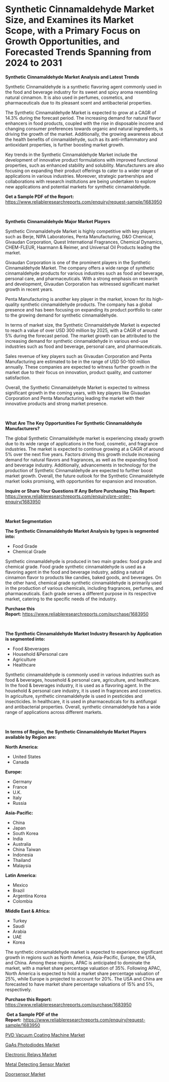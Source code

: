 <p><h1>Synthetic Cinnamaldehyde Market Size, and Examines its Market Scope, with a Primary Focus on Growth Opportunities, and Forecasted Trends Spanning from 2024 to 2031</h1></p><p><strong>Synthetic Cinnamaldehyde Market Analysis and Latest Trends</strong></p>
<p><p>Synthetic Cinnamaldehyde is a synthetic flavoring agent commonly used in the food and beverage industry for its sweet and spicy aroma resembling natural cinnamon. It is also used in perfumes, cosmetics, and pharmaceuticals due to its pleasant scent and antibacterial properties.</p><p>The Synthetic Cinnamaldehyde Market is expected to grow at a CAGR of 14.3% during the forecast period. The increasing demand for natural flavor enhancers in food products, coupled with the rise in disposable income and changing consumer preferences towards organic and natural ingredients, is driving the growth of the market. Additionally, the growing awareness about the health benefits of cinnamaldehyde, such as its anti-inflammatory and antioxidant properties, is further boosting market growth.</p><p>Key trends in the Synthetic Cinnamaldehyde Market include the development of innovative product formulations with improved functional properties, such as enhanced stability and solubility. Manufacturers are also focusing on expanding their product offerings to cater to a wider range of applications in various industries. Moreover, strategic partnerships and collaborations with research institutions are being undertaken to explore new applications and potential markets for synthetic cinnamaldehyde.</p></p>
<p><strong>Get a Sample PDF of the Report:&nbsp;</strong> <a href="https://www.reliableresearchreports.com/enquiry/request-sample/1683950">https://www.reliableresearchreports.com/enquiry/request-sample/1683950</a></p>
<p>&nbsp;</p>
<p><strong>Synthetic Cinnamaldehyde Major Market Players</strong></p>
<p><p>Synthetic Cinnamaldehyde Market is highly competitive with key players such as Berje, NIPA Laboratories, Penta Manufacturing, D&O Chemical, Givaudan Corporation, Quest International Fragrances, Chemical Dynamics, CHEM-FLEUR, Haarmann & Reimer, and Universal Oil Products leading the market.</p><p>Givaudan Corporation is one of the prominent players in the Synthetic Cinnamaldehyde Market. The company offers a wide range of synthetic cinnamaldehyde products for various industries such as food and beverage, personal care, and pharmaceuticals. With a strong emphasis on research and development, Givaudan Corporation has witnessed significant market growth in recent years.</p><p>Penta Manufacturing is another key player in the market, known for its high-quality synthetic cinnamaldehyde products. The company has a global presence and has been focusing on expanding its product portfolio to cater to the growing demand for synthetic cinnamaldehyde.</p><p>In terms of market size, the Synthetic Cinnamaldehyde Market is expected to reach a value of over USD 300 million by 2025, with a CAGR of around 5% during the forecast period. The market growth can be attributed to the increasing demand for synthetic cinnamaldehyde in various end-use industries such as food and beverage, personal care, and pharmaceuticals.</p><p>Sales revenue of key players such as Givaudan Corporation and Penta Manufacturing are estimated to be in the range of USD 50-100 million annually. These companies are expected to witness further growth in the market due to their focus on innovation, product quality, and customer satisfaction.</p><p>Overall, the Synthetic Cinnamaldehyde Market is expected to witness significant growth in the coming years, with key players like Givaudan Corporation and Penta Manufacturing leading the market with their innovative products and strong market presence.</p></p>
<p>&nbsp;</p>
<p><strong>What Are The Key Opportunities For Synthetic Cinnamaldehyde Manufacturers?</strong></p>
<p><p>The global Synthetic Cinnamaldehyde market is experiencing steady growth due to its wide range of applications in the food, cosmetic, and fragrance industries. The market is expected to continue growing at a CAGR of around 5% over the next five years. Factors driving this growth include increasing demand for natural flavors and fragrances, as well as the expanding food and beverage industry. Additionally, advancements in technology for the production of Synthetic Cinnamaldehyde are expected to further boost market growth. Overall, the future outlook for the Synthetic Cinnamaldehyde market looks promising, with opportunities for expansion and innovation.</p></p>
<p><strong>Inquire or Share Your Questions If Any Before Purchasing This Report:</strong> <a href="https://www.reliableresearchreports.com/enquiry/pre-order-enquiry/1683950">https://www.reliableresearchreports.com/enquiry/pre-order-enquiry/1683950</a></p>
<p>&nbsp;</p>
<p><strong>Market Segmentation</strong></p>
<p><strong>The Synthetic Cinnamaldehyde Market Analysis by types is segmented into:</strong></p>
<p><ul><li>Food Grade</li><li>Chemical Grade</li></ul></p>
<p><p>Synthetic cinnamaldehyde is produced in two main grades: food grade and chemical grade. Food grade synthetic cinnamaldehyde is used as a flavoring agent in the food and beverage industry, adding a natural cinnamon flavor to products like candies, baked goods, and beverages. On the other hand, chemical grade synthetic cinnamaldehyde is primarily used in the production of various chemicals, including fragrances, perfumes, and pharmaceuticals. Each grade serves a different purpose in its respective market, catering to the specific needs of the industry.</p></p>
<p><strong>Purchase this Report:&nbsp;</strong><a href="https://www.reliableresearchreports.com/purchase/1683950">https://www.reliableresearchreports.com/purchase/1683950</a></p>
<p>&nbsp;</p>
<p><strong>The Synthetic Cinnamaldehyde Market Industry Research by Application is segmented into:</strong></p>
<p><ul><li>Food &beverages</li><li>Household &Personal care</li><li>Agriculture</li><li>Healthcare</li></ul></p>
<p><p>Synthetic cinnamaldehyde is commonly used in various industries such as food & beverages, household & personal care, agriculture, and healthcare. In the food & beverages industry, it is used as a flavoring agent. In the household & personal care industry, it is used in fragrances and cosmetics. In agriculture, synthetic cinnamaldehyde is used in pesticides and insecticides. In healthcare, it is used in pharmaceuticals for its antifungal and antibacterial properties. Overall, synthetic cinnamaldehyde has a wide range of applications across different markets.</p></p>
<p>&nbsp;</p>
<p><strong>In terms of Region, the Synthetic Cinnamaldehyde Market Players available by Region are:</strong></p>
<p>
    <p> <strong> North America: </strong>
        <ul>
            <li>United States</li>
            <li>Canada</li>
        </ul>
        </p> 
    <p> <strong> Europe: </strong>
        <ul>
            <li>Germany</li>
            <li>France</li>
            <li>U.K.</li>
            <li>Italy</li>
            <li>Russia</li>
        </ul>
        </p> 
    <p> <strong> Asia-Pacific: </strong>
        <ul>
            <li>China</li>
            <li>Japan</li>
            <li>South Korea</li>
            <li>India</li>
            <li>Australia</li>
            <li>China Taiwan</li>
            <li>Indonesia</li>
            <li>Thailand</li>
            <li>Malaysia</li>
        </ul>
        </p> 
    <p> <strong> Latin America: </strong>
        <ul>
            <li>Mexico</li>
            <li>Brazil</li>
            <li>Argentina Korea</li>
            <li>Colombia</li>
        </ul>
        </p> 
    <p> <strong> Middle East & Africa: </strong>
        <ul>
            <li>Turkey</li>
            <li>Saudi</li>
            <li>Arabia</li>
            <li>UAE</li>
            <li>Korea</li>
        </ul>
    </p>
    </p>
<p><p>The synthetic cinnamaldehyde market is expected to experience significant growth in regions such as North America, Asia-Pacific, Europe, the USA, and China. Among these regions, APAC is anticipated to dominate the market, with a market share percentage valuation of 35%. Following APAC, North America is expected to hold a market share percentage valuation of 25%, while Europe is projected to account for 20%. The USA and China are forecasted to have market share percentage valuations of 15% and 5%, respectively.</p></p>
<p><strong>Purchase this Report: </strong><a href="https://www.reliableresearchreports.com/purchase/1683950">https://www.reliableresearchreports.com/purchase/1683950</a></p>
<p>&nbsp;<strong>Get a Sample PDF of the Report:&nbsp;&nbsp;</strong><a href="https://www.reliableresearchreports.com/enquiry/request-sample/1683950">https://www.reliableresearchreports.com/enquiry/request-sample/1683950</a></p>
<p><strong></strong></p>
<p><p><a href="https://medium.com/@freedayundt/pvd-vacuum-coating-machine-market-comprehensive-assessment-by-type-application-and-geography-96ca1ad05a25">PVD Vacuum Coating Machine Market</a></p><p><a href="https://medium.com/@freedayundt/gaas-photodiodes-market-size-market-outlook-and-market-forecast-2024-to-2031-6f6b45223562">GaAs Photodiodes Market</a></p><p><a href="https://medium.com/@shivangi.reportprime/electronic-relays-market-report-reveals-the-latest-trends-and-growth-opportunities-of-this-market-1973ef680189">Electronic Relays Market</a></p><p><a href="https://medium.com/@shivangi.reportprime/metal-detecting-sensor-market-size-cagr-trends-2024-2030-e92b16290243">Metal Detecting Sensor Market</a></p><p><a href="https://medium.com/@shivangi.reportprime/doorsensor-market-size-cagr-trends-2024-2030-79083166ae3d">Doorsensor Market</a></p></p>